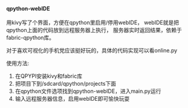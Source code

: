#### qpython-webIDE

用kivy写了个界面，方便在qpython里启用/停用webIDE，
webIDE就是把qpython上面的代码放到远程服务器上执行，
服务器实时返回结果，依赖于fabric-qpython库。

对于喜欢可视化的手机党应该挺好玩的，具体的代码实现可以看online.py

使用方法:
1. 在QPYPI安装kivy和fabric库
2. 把项目下到/sdcard/qpython/projects下面
3. 在qpython文件选项找到qpython-webIDE，进入main.py运行
4. 输入远程服务器信息，启用webIDE即可愉快玩耍


